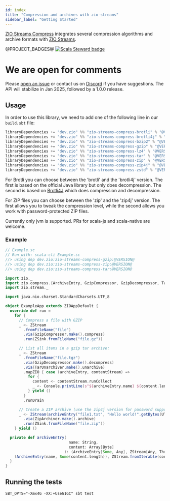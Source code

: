 ```yaml
---
id: index
title: "Compression and archives with zio-streams"
sidebar_label: "Getting Started"
---
```


[ZIO Streams Compress](https://github.com/zio/zio-streams-compress) integrates several compression algorithms and
archive formats with [ZIO Streams](https://zio.dev).

@PROJECT_BADGES@ [![Scala Steward badge](https://img.shields.io/badge/Scala_Steward-helping-blue.svg?style=flat&logo=data:image/png;base64,iVBORw0KGgoAAAANSUhEUgAAAA4AAAAQCAMAAAARSr4IAAAAVFBMVEUAAACHjojlOy5NWlrKzcYRKjGFjIbp293YycuLa3pYY2LSqql4f3pCUFTgSjNodYRmcXUsPD/NTTbjRS+2jomhgnzNc223cGvZS0HaSD0XLjbaSjElhIr+AAAAAXRSTlMAQObYZgAAAHlJREFUCNdNyosOwyAIhWHAQS1Vt7a77/3fcxxdmv0xwmckutAR1nkm4ggbyEcg/wWmlGLDAA3oL50xi6fk5ffZ3E2E3QfZDCcCN2YtbEWZt+Drc6u6rlqv7Uk0LdKqqr5rk2UCRXOk0vmQKGfc94nOJyQjouF9H/wCc9gECEYfONoAAAAASUVORK5CYII=)](https://scala-steward.org)

# We are open for comments

Please [open an issue](https://github.com/zio/zio-streams-compress/issues/new) or contact us
on [Discord](https://discord.com/channels/629491597070827530/630498701860929559) if you have suggestions. The API will
stabilize in Jan 2025, followed by a 1.0.0 release.

## Usage

In order to use this library, we need to add one of the following line in our `build.sbt` file:

```sbt
libraryDependencies += "dev.zio" %% "zio-streams-compress-brotli" % "@VERSION@"
libraryDependencies += "dev.zio" %% "zio-streams-compress-brotli4j" % "@VERSION@"
libraryDependencies += "dev.zio" %% "zio-streams-compress-bzip2" % "@VERSION@"
libraryDependencies += "dev.zio" %% "zio-streams-compress-gzip" % "@VERSION@"
libraryDependencies += "dev.zio" %% "zio-streams-compress-lz4" % "@VERSION@"
libraryDependencies += "dev.zio" %% "zio-streams-compress-tar" % "@VERSION@"
libraryDependencies += "dev.zio" %% "zio-streams-compress-zip" % "@VERSION@"
libraryDependencies += "dev.zio" %% "zio-streams-compress-zip4j" % "@VERSION@"
libraryDependencies += "dev.zio" %% "zio-streams-compress-zstd" % "@VERSION@"
```

For Brotli you can choose between the 'brotli' and the 'brotli4j' version. The first is based on the official Java
library but only does decompression. The second is based on [Brotli4J](https://github.com/hyperxpro/Brotli4j) which does
compression and decompression.

For ZIP files you can choose between the 'zip' and the 'zip4j' version. The first allows you to tweak the compression
level, while the second allows you work with password-protected ZIP files.

Currently only jvm is supported. PRs for scala-js and scala-native are welcome.

### Example

```scala
// Example.sc
// Run with: scala-cli Example.sc
//> using dep dev.zio:zio-streams-compress-gzip:@VERSION@
//> using dep dev.zio:zio-streams-compress-zip:@VERSION@
//> using dep dev.zio:zio-streams-compress-tar:@VERSION@

import zio._
import zio.compress.{ArchiveEntry, GzipCompressor, GzipDecompressor, TarUnarchiver, ZipArchiver}
import zio.stream._

import java.nio.charset.StandardCharsets.UTF_8

object ExampleApp extends ZIOAppDefault {
  override def run =
    for {
      // Compress a file with GZIP
      _ <- ZStream
        .fromFileName("file")
        .via(GzipCompressor.make().compress)
        .run(ZSink.fromFileName("file.gz"))

      // List all items in a gzip tar archive:
      _ <- ZStream
        .fromFileName("file.tgz")
        .via(GzipDecompressor.make().decompress)
        .via(TarUnarchiver.make().unarchive)
        .mapZIO { case (archiveEntry, contentStream) =>
          for {
            content <- contentStream.runCollect
            _ <- Console.printLine(s"${archiveEntry.name} ${content.length}")
          } yield ()
        }
        .runDrain

      // Create a ZIP archive (use the zip4j version for password support)
      _ <- ZStream(archiveEntry("file1.txt", "Hello world!".getBytes(UTF_8)))
        .via(ZipArchiver.make().archive)
        .run(ZSink.fromFileName("file.zip"))
    } yield ()

  private def archiveEntry(
                            name: String,
                            content: Array[Byte]
                          ): (ArchiveEntry[Some, Any], ZStream[Any, Throwable, Byte]) = {
    (ArchiveEntry(name, Some(content.length)), ZStream.fromIterable(content))
  }
}
```

## Running the tests

```shell
SBT_OPTS="-Xmx4G -XX:+UseG1GC" sbt test
```
